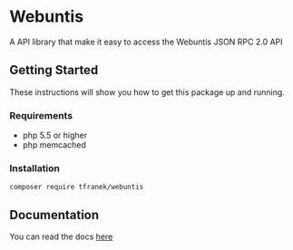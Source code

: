 # Webuntis
A API library that make it easy to access the Webuntis JSON RPC 2.0 API

## Getting Started 
These instructions will show you how to get this package up and running.

### Requirements

* php 5.5 or higher 
* php memcached

### Installation

```
composer require tfranek/webuntis
```

## Documentation

You can read the docs [here](docs/overview.md)
